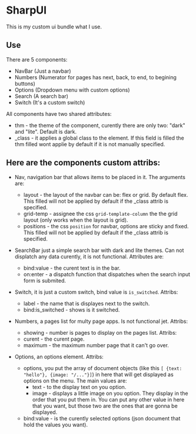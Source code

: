# SharpUI

This is my custom ui bundle what I use.

## Use
There are 5 components: 
  - NavBar (Just a navbar)
  - Numbers (Numerator for pages has next, back, to end, to begining buttons)
  - Options (Dropdown menu with custom options)
  - Search (A search bar)
  - Switch (It's a custom switch)

All components have two shared attributes:
  - thm - the theme of the component, curently there are only two: "dark" and "lite". Default is dark.
  - _class - it applies a global class to the element. 
    If this field is filled the thm filled wont applie by default if it is not manually specified.

## Here are the components custom attribs:
- Nav, navigation bar that allows items to be placed in it. The arguments are:
  - layout - the layout of the navbar can be: flex or grid. By default flex.
    This filled will not be applied by default if the _class attrib is specified. 
  - grid-temp - assignee the css `grid-template-column` the the grid layout (only works when the layout is grid).
  - positions - the css `position` for navbar, options are sticky and fixed.
    This filled will not be applied by default if the _class attrib is specified. 

- SearchBar just a simple search bar with dark and lite themes. Can not displatch any data curently, it is not functional. Attributes are:
  - bind:value - the curent text is in the bar.
  - on:enter - a dispatch function that dispatches when the search input form is submited.

- Switch, it is just a custom switch, bind value is `is_switched`. Attribs:
  - label - the name that is displayes next to the switch.
  - bind:is_switched - shows is it switched.

- Numbers, a pages list for multy page apps. Is not functional jet. Attribs:
  - showing - number is pages to display on the pages list. Attribs:
  - curent - the curent page.
  - maximum - the maximum number page that it can't go over.

- Options, an options element. Attribs:
  - options, you put the array of document objects (like this `[ {text: "hello"}, {image: "/..."}]`) in here that will get displayed as options on the menu. 
      The main values are:
      - text - to the display text on you option.
      - image - displays a little image on you option.
        They display in the order that you put them in.
      You can put any other value in here that you want, but those two are the ones that are gonna be displayed.
  - bind:value - is the curently selected options (json document that hold the values you want).

